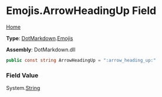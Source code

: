 # Emojis\.ArrowHeadingUp Field

[Home](../../../README.md)

**Type**: [DotMarkdown](../../README.md)\.[Emojis](../README.md)

**Assembly**: DotMarkdown\.dll

```csharp
public const string ArrowHeadingUp = ":arrow_heading_up:"
```

### Field Value

System\.[String](https://docs.microsoft.com/en-us/dotnet/api/system.string)